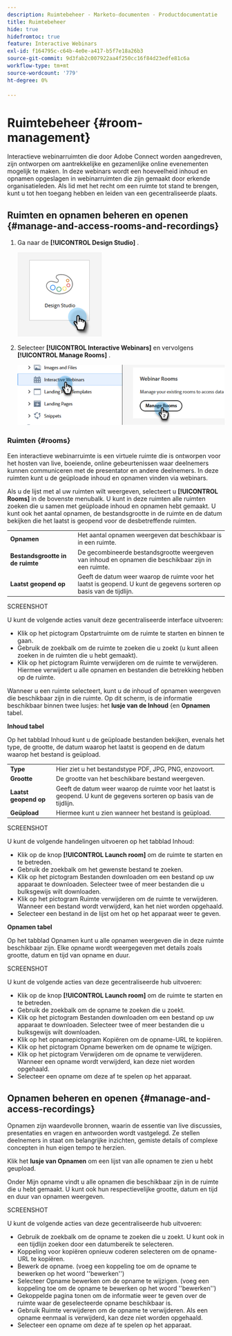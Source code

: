 ```yaml
---
description: Ruimtebeheer - Marketo-documenten - Productdocumentatie
title: Ruimtebeheer
hide: true
hidefromtoc: true
feature: Interactive Webinars
exl-id: f164795c-c64b-4e0e-a417-b5f7e18a26b3
source-git-commit: 9d3fab2c007922aa4f250cc16f84d23edfe81c6a
workflow-type: tm+mt
source-wordcount: '779'
ht-degree: 0%

---
```


# Ruimtebeheer {#room-management}

Interactieve webinarruimten die door Adobe Connect worden aangedreven, zijn ontworpen om aantrekkelijke en gezamenlijke online evenementen mogelijk te maken. In deze webinars wordt een hoeveelheid inhoud en opnamen opgeslagen in webinarruimten die zijn gemaakt door erkende organisatieleden. Als lid met het recht om een ruimte tot stand te brengen, kunt u tot hen toegang hebben en leiden van een gecentraliseerde plaats.

## Ruimten en opnamen beheren en openen {#manage-and-access-rooms-and-recordings}

1. Ga naar de **[!UICONTROL Design Studio]** .

   ![](assets/room-management-1.png)

1. Selecteer **[!UICONTROL Interactive Webinars]** en vervolgens **[!UICONTROL Manage Rooms]** .

   ![](assets/room-management-2.png)

### Ruimten {#rooms}

Een interactieve webinarruimte is een virtuele ruimte die is ontworpen voor het hosten van live, boeiende, online gebeurtenissen waar deelnemers kunnen communiceren met de presentator en andere deelnemers. In deze ruimten kunt u de geüploade inhoud en opnamen vinden via webinars.

Als u de lijst met al uw ruimten wilt weergeven, selecteert u **[!UICONTROL Rooms]** in de bovenste menubalk. U kunt in deze ruimten alle ruimten zoeken die u samen met geüploade inhoud en opnamen hebt gemaakt. U kunt ook het aantal opnamen, de bestandsgrootte in de ruimte en de datum bekijken die het laatst is geopend voor de desbetreffende ruimten.

<table><tbody>
  <tr>
    <td><b>Opnamen</td>
    <td>Het aantal opnamen weergeven dat beschikbaar is in een ruimte.</td>
  </tr>
  <tr>
    <td><b>Bestandsgrootte in de ruimte</td>
    <td>De gecombineerde bestandsgrootte weergeven van inhoud en opnamen die beschikbaar zijn in een ruimte.</td>
  </tr>
  <tr>
    <td><b>Laatst geopend op</td>
    <td>Geeft de datum weer waarop de ruimte voor het laatst is geopend. U kunt de gegevens sorteren op basis van de tijdlijn.</td>
  </tr>
</tbody>
</table>

SCREENSHOT

U kunt de volgende acties vanuit deze gecentraliseerde interface uitvoeren:

* Klik op het pictogram Opstartruimte om de ruimte te starten en binnen te gaan.
* Gebruik de zoekbalk om de ruimte te zoeken die u zoekt (u kunt alleen zoeken in de ruimten die u hebt gemaakt).
* Klik op het pictogram Ruimte verwijderen om de ruimte te verwijderen. Hiermee verwijdert u alle opnamen en bestanden die betrekking hebben op de ruimte.

Wanneer u een ruimte selecteert, kunt u de inhoud of opnamen weergeven die beschikbaar zijn in die ruimte. Op dit scherm, is de informatie beschikbaar binnen twee lusjes: het **lusje van de Inhoud** {en **Opnamen** tabel.

**Inhoud tabel**

Op het tabblad Inhoud kunt u de geüploade bestanden bekijken, evenals het type, de grootte, de datum waarop het laatst is geopend en de datum waarop het bestand is geüpload.

<table><tbody>
  <tr>
    <td><b>Type</td>
    <td>Hier ziet u het bestandstype PDF, JPG, PNG, enzovoort.</td>
  </tr>
  <tr>
    <td><b>Grootte</td>
    <td>De grootte van het beschikbare bestand weergeven.</td>
  </tr>
  <tr>
    <td><b>Laatst geopend op</td>
    <td>Geeft de datum weer waarop de ruimte voor het laatst is geopend. U kunt de gegevens sorteren op basis van de tijdlijn.</td>
  </tr>
  <tr>
    <td><b>Geüpload</td>
    <td>Hiermee kunt u zien wanneer het bestand is geüpload.</td>
  </tr>
</tbody>
</table>

SCREENSHOT

U kunt de volgende handelingen uitvoeren op het tabblad Inhoud:

* Klik op de knop **[!UICONTROL Launch room]** om de ruimte te starten en te betreden.
* Gebruik de zoekbalk om het gewenste bestand te zoeken.
* Klik op het pictogram Bestanden downloaden om een bestand op uw apparaat te downloaden. Selecteer twee of meer bestanden die u bulksgewijs wilt downloaden.
* Klik op het pictogram Ruimte verwijderen om de ruimte te verwijderen. Wanneer een bestand wordt verwijderd, kan het niet worden opgehaald.
* Selecteer een bestand in de lijst om het op het apparaat weer te geven.

**Opnamen tabel**

Op het tabblad Opnamen kunt u alle opnamen weergeven die in deze ruimte beschikbaar zijn. Elke opname wordt weergegeven met details zoals grootte, datum en tijd van opname en duur.

SCREENSHOT

U kunt de volgende acties van deze gecentraliseerde hub uitvoeren:

* Klik op de knop **[!UICONTROL Launch room]** om de ruimte te starten en te betreden.
* Gebruik de zoekbalk om de opname te zoeken die u zoekt.
* Klik op het pictogram Bestanden downloaden om een bestand op uw apparaat te downloaden. Selecteer twee of meer bestanden die u bulksgewijs wilt downloaden.
* Klik op het opnamepictogram Kopiëren om de opname-URL te kopiëren.
* Klik op het pictogram Opname bewerken om de opname te wijzigen.
* Klik op het pictogram Verwijderen om de opname te verwijderen. Wanneer een opname wordt verwijderd, kan deze niet worden opgehaald.
* Selecteer een opname om deze af te spelen op het apparaat.

## Opnamen beheren en openen {#manage-and-access-recordings}

Opnamen zijn waardevolle bronnen, waarin de essentie van live discussies, presentaties en vragen en antwoorden wordt vastgelegd. Ze stellen deelnemers in staat om belangrijke inzichten, gemiste details of complexe concepten in hun eigen tempo te herzien.

Klik het **lusje van Opnamen** om een lijst van alle opnamen te zien u hebt geupload.

Onder Mijn opname vindt u alle opnamen die beschikbaar zijn in de ruimte die u hebt gemaakt. U kunt ook hun respectievelijke grootte, datum en tijd en duur van opnamen weergeven.

SCREENSHOT

U kunt de volgende acties van deze gecentraliseerde hub uitvoeren:

* Gebruik de zoekbalk om de opname te zoeken die u zoekt. U kunt ook in een tijdlijn zoeken door een datumbereik te selecteren.
* Koppeling voor kopiëren opnieuw coderen selecteren   om de opname-URL te kopiëren.
* Bewerk de opname. (voeg een koppeling toe om de opname te bewerken op het woord &#39;&#39;bewerken&#39;&#39;)
* Selecteer Opname bewerken om de opname te wijzigen. (voeg een koppeling toe om de opname te bewerken op het woord &#39;&#39;bewerken&#39;&#39;)
* Gekoppelde pagina tonen   om de informatie weer te geven over de ruimte waar de geselecteerde opname beschikbaar is.
* Gebruik Ruimte verwijderen om de opname te verwijderen. Als een opname eenmaal is verwijderd, kan deze niet worden opgehaald.
* Selecteer een opname om deze af te spelen op het apparaat.

